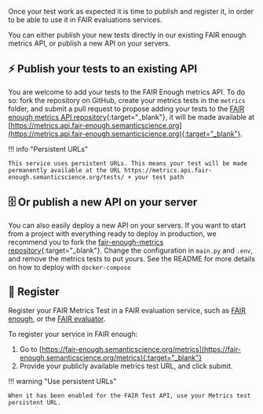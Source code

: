 Once your test work as expected it is time to publish and register it, in order to be able to use it in FAIR evaluations services.

You can either publish your new tests directly in our existing FAIR enough metrics API, or publish a new API on your servers.

## ⚡️ Publish your  tests to an existing API

You are welcome to add your tests to the FAIR Enough metrics API. To do so: fork the repository on GitHub, create your metrics tests in the `metrics` folder, and submit a pull request to propose adding your tests to the [FAIR enough metrics API repository](https://github.com/MaastrichtU-IDS/fair-enough-metrics){:target="_blank"}, it will be made available at [https://metrics.api.fair-enough.semanticscience.org](https://metrics.api.fair-enough.semanticscience.org){:target="_blank"}.

!!! info "Persistent URLs"

	This service uses persistent URLs. This means your test will be made permanently available at the URL https://metrics.api.fair-enough.semanticscience.org/tests/ + your test path


## 🗄️ Or publish a new API on your server

You can also easily deploy a new API on your servers. If you want to start from a project with everything ready to deploy in production, we recommend you to fork the [fair-enough-metrics repository](https://github.com/MaastrichtU-IDS/fair-enough-metrics){:target="_blank"}. Change the configuration in `main.py` and `.env`, and remove the metrics tests to put yours. See the README for more details  on how to deploy with `docker-compose`


## 📍 Register

Register your FAIR Metrics Test in a FAIR evaluation service,  such as [FAIR enough](https://fair-enough.semanticscience.org), or the [FAIR evaluator](https://fairsharing.github.io/FAIR-Evaluator-FrontEnd/).

To register your service in FAIR enough:

1. Go to [https://fair-enough.semanticscience.org/metrics](https://fair-enough.semanticscience.org/metrics){:target="_blank"}
3. Provide your publicly available metrics test URL, and click submit.


!!! warning "Use persistent URLs"

	When it has been enabled for the FAIR Test API, use your Metrics test persistent URL.